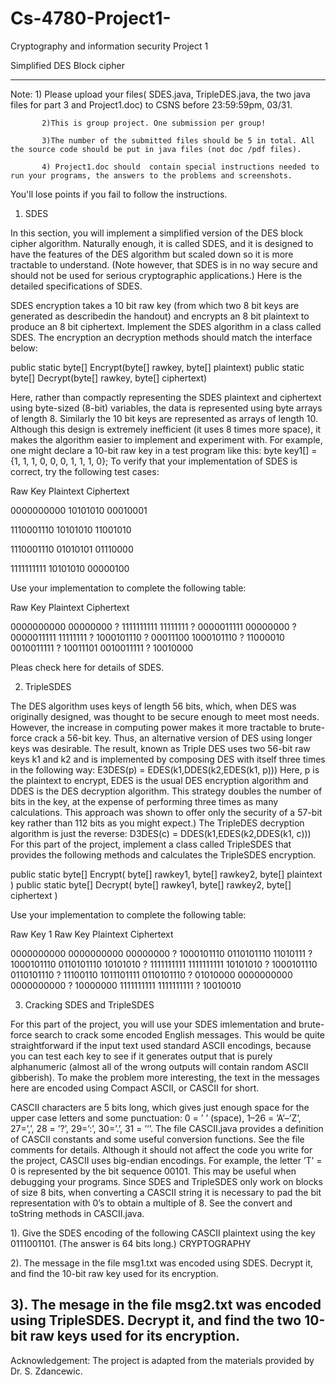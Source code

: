 # Cs-4780-Project1-
Cryptography and information security 
Project 1

Simplified DES Block cipher

----------------------------------------------------------------------------------------------------------------

Note: 1) Please upload  your  files( SDES.java, TripleDES.java, the two java files for part 3 and Project1.doc) to  CSNS before  23:59:59pm, 03/31.

           2)This is group project. One submission per group!

           3)The number of the submitted files should be 5 in total. All the source code should be put in java files (not doc /pdf files).

           4) Project1.doc should  contain special instructions needed to run your programs, the answers to the problems and screenshots.

You'll  lose points if you fail to follow the instructions.

 

1. SDES

In this section, you will implement a simplified version of the DES block cipher algorithm. Naturally enough, it is called SDES, and it is designed to have the features of the DES algorithm but scaled down so it is more tractable to understand. (Note however, that SDES is in no way secure and should not be used for serious cryptographic applications.) Here is the detailed specifications of SDES.


SDES encryption takes a 10 bit raw key (from which two 8 bit keys are generated as describedin the handout) and encrypts an 8 bit plaintext to produce an 8 bit ciphertext.
Implement the SDES algorithm in a class called SDES. The encryption an decryption methods should match the interface below:
 
public static byte[] Encrypt(byte[] rawkey, byte[] plaintext)
public static byte[] Decrypt(byte[] rawkey, byte[] ciphertext)
 
Here, rather than compactly representing the SDES plaintext and ciphertext using byte-sized (8-bit) variables, the data is represented using byte arrays of length 8. Similarly the 10 bit keys are represented as arrays of length 10. Although this design is extremely inefficient (it uses 8 times more space), it makes the algorithm easier to implement and experiment with.
For example, one might declare a 10-bit raw key in a test program like this:
byte key1[] = {1, 1, 1, 0, 0, 0, 1, 1, 1, 0};
To verify that your implementation of SDES is correct, try the following test cases:

Raw Key           Plaintext             Ciphertext

0000000000     10101010            00010001

1110001110     10101010            11001010

1110001110     01010101            01110000

1111111111     10101010            00000100

Use your implementation to complete the following table:

Raw Key         Plaintext             Ciphertext
 
0000000000     00000000                 ?
1111111111     11111111                 ?
0000011111     00000000                 ?
0000011111     11111111                 ?
1000101110     ?                       00011100
1000101110     ?                       11000010
0010011111     ?                       10011101
0010011111     ?                       10010000
 

Pleas check here for details of SDES.


2. TripleSDES
 
The DES algorithm uses keys of length 56 bits, which, when DES was originally designed, was thought to be secure enough to meet most needs. However, the increase in computing power makes it more tractable to brute-force crack a 56-bit key. Thus, an alternative version of DES using longer keys was desirable. The result, known as Triple DES uses two 56-bit raw keys k1 and k2 and is implemented by composing DES with itself three times in the following way:
E3DES(p) = EDES(k1,DDES(k2,EDES(k1, p)))
Here, p is the plaintext to encrypt, EDES is the usual DES encryption algorithm and DDES is the DES decryption algorithm. This strategy doubles the number of bits in the key, at the expense of performing three times as many calculations. This approach was shown to offer only the security of a 57-bit key rather than 112 bits as you might expect.)
The TripleDES decryption algorithm is just the reverse:
D3DES(c) = DDES(k1,EDES(k2,DDES(k1, c)))
For this part of the project, implement a class called TripleSDES that provides the following methods and calculates the TripleSDES encryption.
 
public static byte[] Encrypt( byte[] rawkey1, byte[] rawkey2, byte[] plaintext )
public static byte[] Decrypt( byte[] rawkey1, byte[] rawkey2, byte[] ciphertext )
 
Use your implementation to complete the following table:
 
Raw Key 1        Raw Key        Plaintext         Ciphertext
 
0000000000     0000000000     00000000         ?
1000101110     0110101110     11010111         ?
1000101110     0110101110     10101010         ?
1111111111     1111111111     10101010         ?
1000101110     0110101110     ?                     11100110
1011101111     0110101110     ?                     01010000
0000000000     0000000000     ?                     10000000
1111111111     1111111111     ?                     10010010
 
3. Cracking SDES and TripleSDES
 
For this part of the project, you will use your SDES imlementation and brute-force search to crack some encoded English messages. This would be quite straightforward if the input text used standard ASCII encodings, because you can test each key to see if it generates output that is purely alphanumeric (almost all of the wrong outputs will contain random ASCII gibberish). To make the problem more interesting, the text in the messages here are encoded using Compact ASCII, or CASCII for short.
 
CASCII characters are 5 bits long, which gives just enough space for the upper case letters and some punctuation: 0 = ’ ’ (space), 1–26 = ’A’–’Z’, 27=’,’, 28 = ’?’, 29=’:’, 30=’.’, 31 = ’‘’. The file CASCII.java  provides a definition of CASCII constants and some useful conversion functions. See the file comments for details. Although it should not affect the code you write for the project, CASCII uses big-endian encodings. For example, the letter ’T’ = 0 is represented by the bit sequence 00101. This may be useful when debugging your programs.
Since SDES and TripleSDES only work on blocks of size 8 bits, when converting a CASCII string it is necessary to pad the bit representation with 0’s to obtain a multiple of 8. See the convert and toString methods in CASCII.java.
 
1). Give the SDES encoding of the following CASCII plaintext using the key 0111001101. (The answer
is 64 bits long.)
CRYPTOGRAPHY
 
2). The message in the file msg1.txt was encoded using SDES. Decrypt it, and find the 10-bit raw
key used for its encryption.
 
3). The mesage in the file msg2.txt was encoded using TripleSDES. Decrypt it, and find the two
10-bit raw keys used for its encryption.
 -----------------------------------------------------------------------------------------------------------------------------------------------
Acknowledgement:  The project is adapted from  the materials provided by Dr. S. Zdancewic.
